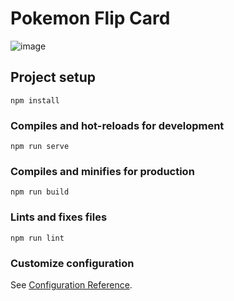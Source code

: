 # Pokemon Flip Card

![image](https://user-images.githubusercontent.com/72726598/189540416-99e98558-47c6-4c77-8739-cec52e7bfa8c.png)


## Project setup
```
npm install
```

### Compiles and hot-reloads for development
```
npm run serve
```

### Compiles and minifies for production
```
npm run build
```

### Lints and fixes files
```
npm run lint
```

### Customize configuration
See [Configuration Reference](https://cli.vuejs.org/config/).
